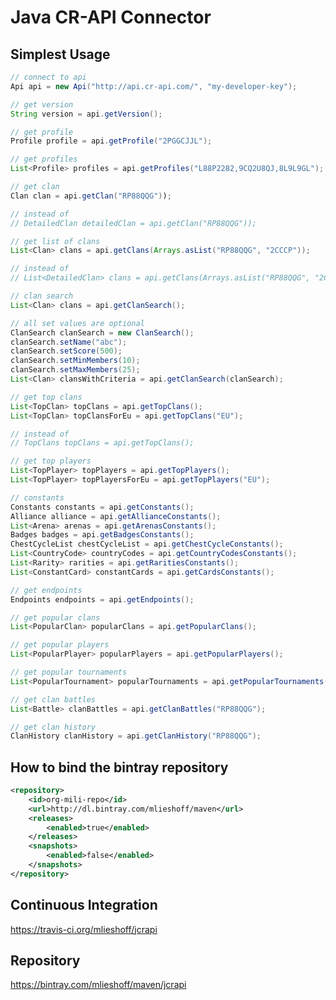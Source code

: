 # Java CR-API Connector

## Simplest Usage ##

```java
// connect to api
Api api = new Api("http://api.cr-api.com/", "my-developer-key");
```

```java
// get version
String version = api.getVersion();
```

```java
// get profile
Profile profile = api.getProfile("2PGGCJJL");
```

```java
// get profiles
List<Profile> profiles = api.getProfiles("L88P2282,9CQ2U8QJ,8L9L9GL");
```

```java
// get clan
Clan clan = api.getClan("RP88QQG"));

// instead of
// DetailedClan detailedClan = api.getClan("RP88QQG"));
```

```java
// get list of clans
List<Clan> clans = api.getClans(Arrays.asList("RP88QQG", "2CCCP"));

// instead of
// List<DetailedClan> clans = api.getClans(Arrays.asList("RP88QQG", "2CCCP"));
```

```java
// clan search
List<Clan> clans = api.getClanSearch();

// all set values are optional
ClanSearch clanSearch = new ClanSearch();
clanSearch.setName("abc");
clanSearch.setScore(500);
clanSearch.setMinMembers(10);
clanSearch.setMaxMembers(25);
List<Clan> clansWithCriteria = api.getClanSearch(clanSearch);
```

```java
// get top clans
List<TopClan> topClans = api.getTopClans();
List<TopClan> topClansForEu = api.getTopClans("EU");

// instead of
// TopClans topClans = api.getTopClans();
```

```java
// get top players
List<TopPlayer> topPlayers = api.getTopPlayers();
List<TopPlayer> topPlayersForEu = api.getTopPlayers("EU");
```

```java
// constants
Constants constants = api.getConstants();
Alliance alliance = api.getAllianceConstants();
List<Arena> arenas = api.getArenasConstants();
Badges badges = api.getBadgesConstants();
ChestCycleList chestCycleList = api.getChestCycleConstants();
List<CountryCode> countryCodes = api.getCountryCodesConstants();
List<Rarity> rarities = api.getRaritiesConstants();
List<ConstantCard> constantCards = api.getCardsConstants();
```

```java
// get endpoints
Endpoints endpoints = api.getEndpoints();
```

```java
// get popular clans
List<PopularClan> popularClans = api.getPopularClans();
```

```java
// get popular players
List<PopularPlayer> popularPlayers = api.getPopularPlayers();
```

```java
// get popular tournaments
List<PopularTournament> popularTournaments = api.getPopularTournaments();
```

```java
// get clan battles
List<Battle> clanBattles = api.getClanBattles("RP88QQG");
```

```java
// get clan history
ClanHistory clanHistory = api.getClanHistory("RP88QQG");
```

## How to bind the bintray repository ##

```xml
<repository>
    <id>org-mili-repo</id>
    <url>http://dl.bintray.com/mlieshoff/maven</url>
    <releases>
        <enabled>true</enabled>
    </releases>
    <snapshots>
        <enabled>false</enabled>
    </snapshots>
</repository>
```
## Continuous Integration ##

https://travis-ci.org/mlieshoff/jcrapi

## Repository ##

https://bintray.com/mlieshoff/maven/jcrapi



